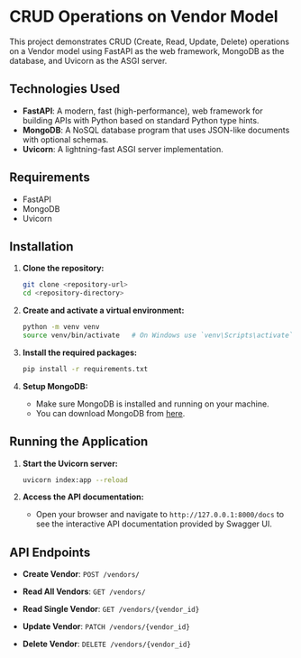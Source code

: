 
# CRUD Operations on Vendor Model

This project demonstrates CRUD (Create, Read, Update, Delete) operations on a Vendor model using FastAPI as the web framework, MongoDB as the database, and Uvicorn as the ASGI server.

## Technologies Used

- **FastAPI**: A modern, fast (high-performance), web framework for building APIs with Python based on standard Python type hints.
- **MongoDB**: A NoSQL database program that uses JSON-like documents with optional schemas.
- **Uvicorn**: A lightning-fast ASGI server implementation.

## Requirements

- FastAPI
- MongoDB
- Uvicorn

## Installation

1. **Clone the repository:**
    ```bash
    git clone <repository-url>
    cd <repository-directory>
    ```

2. **Create and activate a virtual environment:**
    ```bash
    python -m venv venv
    source venv/bin/activate   # On Windows use `venv\Scripts\activate`
    ```

3. **Install the required packages:**
    ```bash
    pip install -r requirements.txt
    ```

4. **Setup MongoDB:**
    - Make sure MongoDB is installed and running on your machine. 
    - You can download MongoDB from [here](https://www.mongodb.com/try/download/community).

## Running the Application

1. **Start the Uvicorn server:**
    ```bash
    uvicorn index:app --reload
    ```

2. **Access the API documentation:**
    - Open your browser and navigate to `http://127.0.0.1:8000/docs` to see the interactive API documentation provided by Swagger UI.

## API Endpoints

- **Create Vendor**: `POST /vendors/`

- **Read All Vendors**: `GET /vendors/`

- **Read Single Vendor**: `GET /vendors/{vendor_id}`

- **Update Vendor**: `PATCH /vendors/{vendor_id}`

- **Delete Vendor**: `DELETE /vendors/{vendor_id}`
